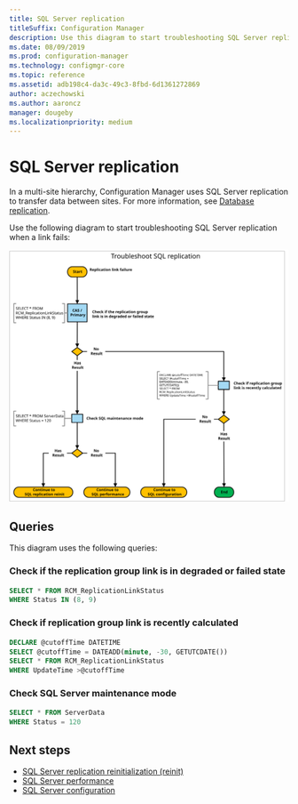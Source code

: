 ```yaml
---
title: SQL Server replication
titleSuffix: Configuration Manager
description: Use this diagram to start troubleshooting SQL Server replication between Configuration Manager sites
ms.date: 08/09/2019
ms.prod: configuration-manager
ms.technology: configmgr-core
ms.topic: reference
ms.assetid: adb198c4-da3c-49c3-8fbd-6d1361272869
author: aczechowski
ms.author: aaroncz
manager: dougeby
ms.localizationpriority: medium
---
```


# SQL Server replication

In a multi-site hierarchy, Configuration Manager uses SQL Server replication to transfer data between sites. For more information, see [Database replication](../../../plan-design/hierarchy/database-replication.md).

Use the following diagram to start troubleshooting SQL Server replication when a link fails:

![Diagram to troubleshoot SQL Server replication](media/sql-replication.svg)

## Queries

This diagram uses the following queries:

### Check if the replication group link is in degraded or failed state

```sql
SELECT * FROM RCM_ReplicationLinkStatus
WHERE Status IN (8, 9)
```

### Check if replication group link is recently calculated

```sql
DECLARE @cutoffTime DATETIME
SELECT @cutoffTime = DATEADD(minute, -30, GETUTCDATE())
SELECT * FROM RCM_ReplicationLinkStatus
WHERE UpdateTime >@cutoffTime
```

### Check SQL Server maintenance mode

```sql
SELECT * FROM ServerData
WHERE Status = 120
```

## Next steps

- [SQL Server replication reinitialization (reinit)](sql-replication-reinit.md)
- [SQL Server performance](sql-performance.md)
- [SQL Server configuration](sql-configuration.md)
